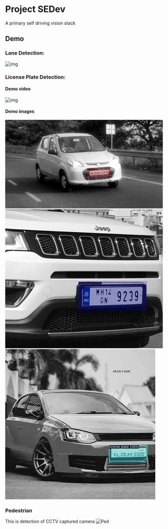 # Project SEDev
A primary self driving vision stack 

## Demo
### Lane Detection:
![img](asset/lane.gif)

### License Plate Detection:
#### Demo video
![img](asset/plate.gif)

#### Demo images
![img](asset/plate_160.jpeg)
![img](asset/plate_167.jpeg)
![img](asset/plate_81.jpeg)


###  Pedestrian
This is detection of CCTV captured camera
![Ped](asset/human.gif)


